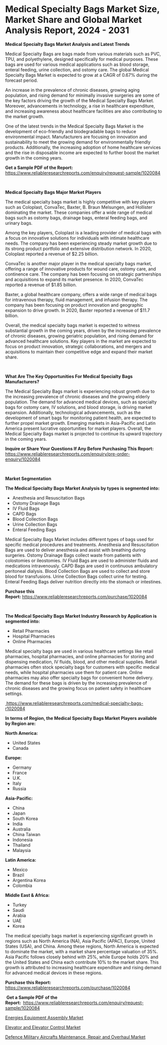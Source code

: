 <p><h1>Medical Specialty Bags Market Size, Market Share and Global Market Analysis Report, 2024 - 2031</h1></p><p><strong>Medical Specialty Bags Market Analysis and Latest Trends</strong></p>
<p><p>Medical Specialty Bags are bags made from various materials such as PVC, TPU, and polyethylene, designed specifically for medical purposes. These bags are used for various medical applications such as blood storage, enteral feeding, urine collection, and ostomy care. The global Medical Specialty Bags Market is expected to grow at a CAGR of 0.67% during the forecast period.</p><p>An increase in the prevalence of chronic diseases, growing aging population, and rising demand for minimally invasive surgeries are some of the key factors driving the growth of the Medical Specialty Bags Market. Moreover, advancements in technology, a rise in healthcare expenditure, and increasing awareness about healthcare facilities are also contributing to the market growth.</p><p>One of the latest trends in the Medical Specialty Bags Market is the development of eco-friendly and biodegradable bags to reduce environmental impact. Manufacturers are focusing on innovation and sustainability to meet the growing demand for environmentally friendly products. Additionally, the increasing adoption of home healthcare services and the rise in disposable income are expected to further boost the market growth in the coming years.</p></p>
<p><strong>Get a Sample PDF of the Report:&nbsp;</strong> <a href="https://www.reliableresearchreports.com/enquiry/request-sample/1020084">https://www.reliableresearchreports.com/enquiry/request-sample/1020084</a></p>
<p>&nbsp;</p>
<p><strong>Medical Specialty Bags Major Market Players</strong></p>
<p><p>The medical specialty bags market is highly competitive with key players such as Coloplast, ConvaTec, Baxter, B. Braun Melsungen, and Hollister dominating the market. These companies offer a wide range of medical bags such as ostomy bags, drainage bags, enteral feeding bags, and urinary bags.</p><p>Among the key players, Coloplast is a leading provider of medical bags with a focus on innovative solutions for individuals with intimate healthcare needs. The company has been experiencing steady market growth due to its strong product portfolio and extensive distribution network. In 2020, Coloplast reported a revenue of $2.25 billion.</p><p>ConvaTec is another major player in the medical specialty bags market, offering a range of innovative products for wound care, ostomy care, and continence care. The company has been focusing on strategic partnerships and acquisitions to expand its market presence. In 2020, ConvaTec reported a revenue of $1.85 billion.</p><p>Baxter, a global healthcare company, offers a wide range of medical bags for intravenous therapy, fluid management, and infusion therapy. The company has been focusing on product innovation and geographic expansion to drive growth. In 2020, Baxter reported a revenue of $11.7 billion.</p><p>Overall, the medical specialty bags market is expected to witness substantial growth in the coming years, driven by the increasing prevalence of chronic diseases, growing geriatric population, and rising demand for advanced healthcare solutions. Key players in the market are expected to focus on product innovation, strategic collaborations, and mergers and acquisitions to maintain their competitive edge and expand their market share.</p></p>
<p>&nbsp;</p>
<p><strong>What Are The Key Opportunities For Medical Specialty Bags Manufacturers?</strong></p>
<p><p>The Medical Specialty Bags market is experiencing robust growth due to the increasing prevalence of chronic diseases and the growing elderly population. The demand for advanced medical devices, such as specialty bags for ostomy care, IV solutions, and blood storage, is driving market expansion. Additionally, technological advancements, such as the development of smart bags for monitoring patient health, are expected to further propel market growth. Emerging markets in Asia-Pacific and Latin America present lucrative opportunities for market players. Overall, the Medical Specialty Bags market is projected to continue its upward trajectory in the coming years.</p></p>
<p><strong>Inquire or Share Your Questions If Any Before Purchasing This Report:</strong> <a href="https://www.reliableresearchreports.com/enquiry/pre-order-enquiry/1020084">https://www.reliableresearchreports.com/enquiry/pre-order-enquiry/1020084</a></p>
<p>&nbsp;</p>
<p><strong>Market Segmentation</strong></p>
<p><strong>The Medical Specialty Bags Market Analysis by types is segmented into:</strong></p>
<p><ul><li>Anesthesia and Resuscitation Bags</li><li>Ostomy Drainage Bags</li><li>IV Fluid Bags</li><li>CAPD Bags</li><li>Blood Collection Bags</li><li>Urine Collection Bags</li><li>Enteral Feeding Bags</li></ul></p>
<p><p>Medical Specialty Bags Market includes different types of bags used for specific medical procedures and treatments. Anesthesia and Resuscitation Bags are used to deliver anesthesia and assist with breathing during surgeries. Ostomy Drainage Bags collect waste from patients with colostomies or ileostomies. IV Fluid Bags are used to administer fluids and medications intravenously. CAPD Bags are used in continuous ambulatory peritoneal dialysis. Blood Collection Bags are used to collect and store blood for transfusions. Urine Collection Bags collect urine for testing. Enteral Feeding Bags deliver nutrition directly into the stomach or intestines.</p></p>
<p><strong>Purchase this Report:&nbsp;</strong><a href="https://www.reliableresearchreports.com/purchase/1020084">https://www.reliableresearchreports.com/purchase/1020084</a></p>
<p>&nbsp;</p>
<p><strong>The Medical Specialty Bags Market Industry Research by Application is segmented into:</strong></p>
<p><ul><li>Retail Pharmacies</li><li>Hospital Pharmacies</li><li>Online Pharmacies</li></ul></p>
<p><p>Medical specialty bags are used in various healthcare settings like retail pharmacies, hospital pharmacies, and online pharmacies for storing and dispensing medication, IV fluids, blood, and other medical supplies. Retail pharmacies often stock specialty bags for customers with specific medical needs, while hospital pharmacies use them for patient care. Online pharmacies may also offer specialty bags for convenient home delivery. The demand for these bags is driven by the increasing prevalence of chronic diseases and the growing focus on patient safety in healthcare settings.</p></p>
<p><a href="https://www.reliableresearchreports.com/medical-specialty-bags-r1020084">&nbsp;https://www.reliableresearchreports.com/medical-specialty-bags-r1020084</a></p>
<p><strong>In terms of Region, the Medical Specialty Bags Market Players available by Region are:</strong></p>
<p>
    <p> <strong> North America: </strong>
        <ul>
            <li>United States</li>
            <li>Canada</li>
        </ul>
        </p> 
    <p> <strong> Europe: </strong>
        <ul>
            <li>Germany</li>
            <li>France</li>
            <li>U.K.</li>
            <li>Italy</li>
            <li>Russia</li>
        </ul>
        </p> 
    <p> <strong> Asia-Pacific: </strong>
        <ul>
            <li>China</li>
            <li>Japan</li>
            <li>South Korea</li>
            <li>India</li>
            <li>Australia</li>
            <li>China Taiwan</li>
            <li>Indonesia</li>
            <li>Thailand</li>
            <li>Malaysia</li>
        </ul>
        </p> 
    <p> <strong> Latin America: </strong>
        <ul>
            <li>Mexico</li>
            <li>Brazil</li>
            <li>Argentina Korea</li>
            <li>Colombia</li>
        </ul>
        </p> 
    <p> <strong> Middle East & Africa: </strong>
        <ul>
            <li>Turkey</li>
            <li>Saudi</li>
            <li>Arabia</li>
            <li>UAE</li>
            <li>Korea</li>
        </ul>
    </p>
    </p>
<p><p>The medical specialty bags market is experiencing significant growth in regions such as North America (NA), Asia Pacific (APAC), Europe, United States (USA), and China. Among these regions, North America is expected to dominate the market, with a market share percentage valuation of 35%. Asia Pacific follows closely behind with 25%, while Europe holds 20% and the United States and China each contribute 10% to the market share. This growth is attributed to increasing healthcare expenditure and rising demand for advanced medical devices in these regions.</p></p>
<p><strong>Purchase this Report: </strong><a href="https://www.reliableresearchreports.com/purchase/1020084">https://www.reliableresearchreports.com/purchase/1020084</a></p>
<p>&nbsp;<strong>Get a Sample PDF of the Report:&nbsp;&nbsp;</strong><a href="https://www.reliableresearchreports.com/enquiry/request-sample/1020084">https://www.reliableresearchreports.com/enquiry/request-sample/1020084</a></p>
<p><strong></strong></p>
<p><p><a href="https://www.linkedin.com/pulse/energies-equipment-assembly-market-research-report-its-history-qip8c">Energies Equipment Assembly Market</a></p><p><a href="https://www.linkedin.com/pulse/elevator-control-market-report-reveals-latest-trends-growth-opportunities-lnxmf">Elevator and Elevator Control Market</a></p><p><a href="https://www.linkedin.com/pulse/defence-military-aircrafts-maintenance-repair-overhaul-market-6gyff">Defence Military Aircrafts Maintenance, Repair and Overhaul Market</a></p></p>